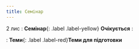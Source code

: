 ```yaml
---
title: Семінар
---
```


2 лис
: **Семінар**{: .label .label-yellow} **Очікується**
  : 


: **Теми**{: .label .label-red}**Теми для підготовки**

